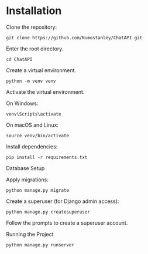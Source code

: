 # Installation

Clone the repository:

```
git clone https://github.com/Numostanley/ChatAPI.git
```

Enter the root directory.
```
cd ChatAPI
```

Create a virtual environment.
```
python -m venv venv
```

Activate the virtual environment.

On Windows:
```
venv\Scripts\activate
```

On macOS and Linux:
```
source venv/bin/activate
```

Install dependencies:
```
pip install -r requirements.txt
```

Database Setup

Apply migrations:
```
python manage.py migrate
```

Create a superuser (for Django admin access):
```
python manage.py createsuperuser
```
Follow the prompts to create a superuser account.

Running the Project
```
python manage.py runserver
```
